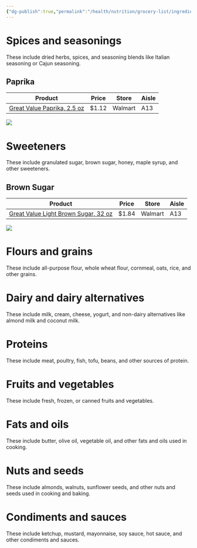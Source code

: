 ```yaml
---
{"dg-publish":true,"permalink":"/health/nutrition/grocery-list/ingredients/"}
---
```



# Spices and seasonings
These include dried herbs, spices, and seasoning blends like Italian seasoning or Cajun seasoning.

## Paprika
| Product                     | Price | Store   | Aisle |
| --------------------------- | ----- | ------- | ----- |
| [Great Value Paprika, 2.5 oz](https://www.walmart.com/ip/Great-Value-Paprika-2-5-oz/559839182) | $1.12 | Walmart | A13   | 
![](https://i5.walmartimages.com/asr/b771e14b-ec60-4188-ad6e-c26e99f3786f.a53ff76058922b218b926777e28b7cf3.jpeg?odnHeight=612&odnWidth=612&odnBg=FFFFFF)

# Sweeteners
These include granulated sugar, brown sugar, honey, maple syrup, and other sweeteners.

## Brown Sugar
| Product                     | Price | Store   | Aisle |
| --------------------------- | ----- | ------- | ----- |
| [Great Value Light Brown Sugar, 32 oz](https://www.walmart.com/ip/Great-Value-Light-Brown-Sugar-32-oz/10315012?athbdg=L1200&from=searchResults) | $1.84 | Walmart | A13   | 
![](https://i5.walmartimages.com/asr/1743b620-adc8-463f-bf0c-252372e5dbb0.97e147b7718b634f14f847d1d38e45af.jpeg?odnHeight=612&odnWidth=612&odnBg=FFFFFF)

# Flours and grains
These include all-purpose flour, whole wheat flour, cornmeal, oats, rice, and other grains.
    
# Dairy and dairy alternatives
These include milk, cream, cheese, yogurt, and non-dairy alternatives like almond milk and coconut milk.
    
# Proteins
These include meat, poultry, fish, tofu, beans, and other sources of protein.
    
# Fruits and vegetables
These include fresh, frozen, or canned fruits and vegetables.
    
# Fats and oils
These include butter, olive oil, vegetable oil, and other fats and oils used in cooking.
    
# Nuts and seeds
These include almonds, walnuts, sunflower seeds, and other nuts and seeds used in cooking and baking.
    
# Condiments and sauces
These include ketchup, mustard, mayonnaise, soy sauce, hot sauce, and other condiments and sauces.